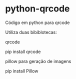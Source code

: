 # python-qrcode
Código em python para qrcode

Utiliza duas bibiblotecas:

qrcode

pip install qrcode

pillow para geração de imagens

pip install Pillow
